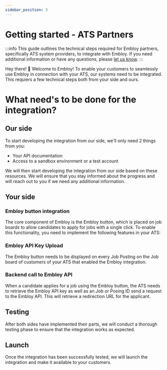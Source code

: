 ```yaml
---
sidebar_position: 3
---
```


# Getting started - ATS Partners

:::info
This guide outlines the technical steps required for Embloy partners, specifically ATS system providers, to integrate with Embloy. If you need additional information or have any questions, please [let us know](https://about.embloy.com/en/contact).
:::

Hey there! 👋 Welcome to Embloy! To enable your customers to seamlessly use Embloy in connection with your ATS, our systems need to be integrated. This requiers a few technical steps both from your side and ours.

# What need's to be done for the integration?


## Our side
To start developing the integration from our side, we'll only need 2 things from you:
- Your API documentation
- Access to a sandbox environment or a test account

We will then start developing the integration from our side based on these resources. We will ensure that you stay informed about the progress and will reach out to you if we need any additional information.

## Your side

### Embloy button integration
The core component of Embloy is the Embloy button, which is placed on job boards to allow candidates to apply for jobs with a single click. To enable this functionality, you need to implement the following features in your ATS:

### Embloy API Key Upload
The Embloy button needs to be displayed on every Job Posting on the Job board of customers of your ATS that enabled the Embloy integration.

### Backend call to Embloy API
When a candidate applies for a job using the Embloy button, the ATS needs to retrieve the Embloy API key as well as an Job or Posing ID send a request to the Embloy API. This will retrieve a redirection URL for the applicant.

## Testing
After both sides have implemented their parts, we will conduct a thorough testing phase to ensure that the integration works as expected. 

## Launch
Once the integration has been successfully tested, we will launch the integration and make it available to your customers.
